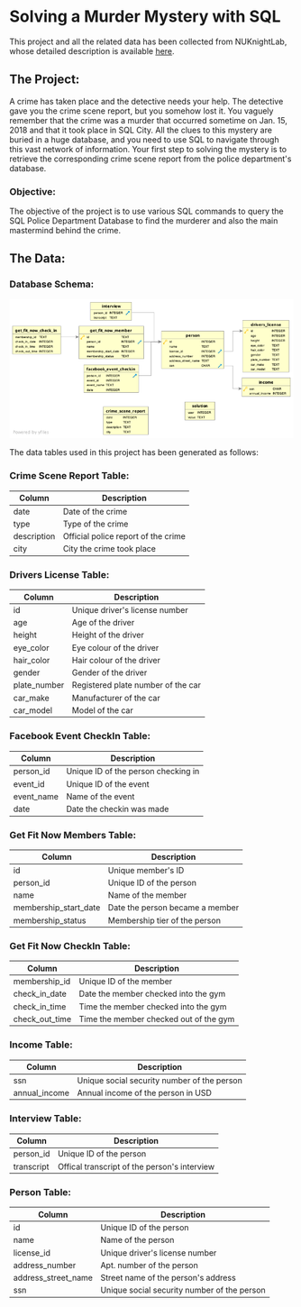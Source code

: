 # Solving a Murder Mystery with SQL

This project and all the related data has been collected from NUKnightLab, whose detailed description is available <a href="https://github.com/NUKnightLab/sql-mysteries" target="_blank">here</a>. 

## The Project:

A crime has taken place and the detective needs your help. The detective gave you the crime scene report, 
but you somehow lost it. You vaguely remember that the crime was a murder that occurred sometime on Jan. 15, 2018 
and that it took place in SQL City. All the clues to this mystery are buried in a huge database, and you need to 
use SQL to navigate through this vast network of information. Your first step to solving the mystery is to retrieve 
the corresponding crime scene report from the police department's database.

### Objective: 

The objective of the project is to use various SQL commands to query the SQL Police Department Database to find the murderer 
and also the main mastermind behind the crime. 

## The Data:

### Database Schema:

<img src="Data/database schema diagram.png">

The data tables used in this project has been generated as follows:

### Crime Scene Report Table:

| Column  | Description |
|---------|-------------|
| date  | Date of the crime |
| type  | Type of the crime |
| description | Official police report of the crime |
| city  | City the crime took place |

### Drivers License Table:

| Column  | Description |
|---------|-------------|
| id  | Unique driver's license number |
| age | Age of the driver |
| height  | Height of the driver  |
| eye_color | Eye colour of the driver  |
| hair_color  | Hair colour of the driver |
| gender  | Gender of the driver  |
| plate_number  | Registered plate number of the car  |
| car_make  | Manufacturer of the car |
| car_model | Model of the car  |

### Facebook Event CheckIn Table:

| Column  | Description |
|---------|-------------|
| person_id | Unique ID of the person checking in |
| event_id  | Unique ID of the event  |
| event_name  | Name of the event |
| date  | Date the checkin was made |

### Get Fit Now Members Table:

| Column  | Description |
|---------|-------------|
| id  | Unique member's ID  |
| person_id | Unique ID of the person |
| name  | Name of the member  |
| membership_start_date | Date the person became a member |
| membership_status | Membership tier of the person |

### Get Fit Now CheckIn Table:

| Column  | Description |
|---------|-------------|
| membership_id | Unique ID of the member |
| check_in_date | Date the member checked into the gym | 
| check_in_time | Time the member checked into the gym  |
| check_out_time  | Time the member checked out of the gym |

### Income Table:

| Column  | Description |
|---------|-------------|
| ssn | Unique social security number of the person |
| annual_income | Annual income of the person in USD  |

### Interview Table:

| Column  | Description |
|---------|-------------|
| person_id | Unique ID of the person |
| transcript  | Offical transcript of the person's interview  |

### Person Table:

| Column  | Description |
|---------|-------------|
| id  | Unique ID of the person |
| name  | Name of the person |
| license_id  | Unique driver's license number  |
| address_number  | Apt. number of the person |
| address_street_name | Street name of the person's address |
| ssn | Unique social security number of the person |
